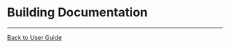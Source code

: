 <!--
GENERATED FILE - DO NOT EDIT
This file was generated by [MarkdownSnippets](https://github.com/SimonCropp/MarkdownSnippets).
Source File: /doc/mdsource/BuildingDocumentation.source.md
To change this file edit the source file and then execute ./run_markdown_templates.sh.
-->

<a id="top"></a>

# Building Documentation



---

[Back to User Guide](/doc/README.md#top)
